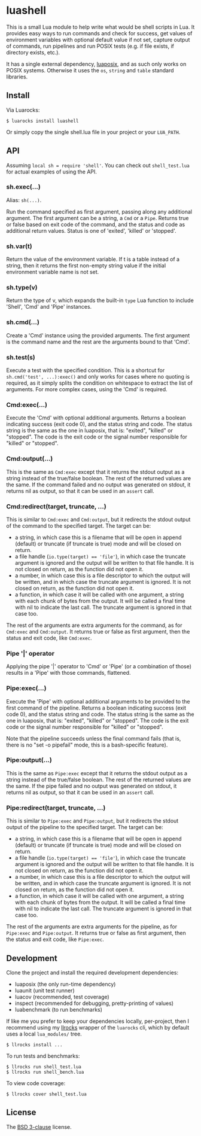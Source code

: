 # luashell

This is a small Lua module to help write what would be shell scripts in Lua. It provides easy ways to run commands and check for success, get values of environment variables with optional default value if not set, capture output of commands, run pipelines and run POSIX tests (e.g. if file exists, if directory exists, etc.).

It has a single external dependency, [luaposix], and as such only works on POSIX systems. Otherwise it uses the `os`, `string` and `table` standard libraries.

## Install

Via Luarocks:

```
$ luarocks install luashell
```

Or simply copy the single shell.lua file in your project or your `LUA_PATH`.

## API

Assuming `local sh = require 'shell'`. You can check out `shell_test.lua` for
actual examples of using the API.

### sh.exec(...)

Alias: `sh(...)`.

Run the command specified as first argument, passing along any additional argument. The first argument can be a string, a `Cmd` or a `Pipe`. Returns true or false based on exit code of the command, and the status and code as additional return values. Status is one of 'exited', 'killed' or 'stopped'.

### sh.var(t)

Return the value of the environment variable. If t is a table
instead of a string, then it returns the first non-empty string
value if the initial environment variable name is not set.

### sh.type(v)

Return the type of v, which expands the built-in `type` Lua
function to include 'Shell', 'Cmd' and 'Pipe' instances.

### sh.cmd(...)

Create a 'Cmd' instance using the provided arguments. The first
argument is the command name and the rest are the arguments bound
to that 'Cmd'.

### sh.test(s)

Execute a test with the specified condition. This is a shortcut
for `sh.cmd('test', ...):exec()` and only works for cases where
no quoting is required, as it simply splits the condition on
whitespace to extract the list of arguments. For more complex
cases, using the 'Cmd' is required.

### Cmd:exec(...)

Execute the 'Cmd' with optional additional arguments. Returns a boolean
indicating success (exit code 0), and the status string and code. The
status string is the same as the one in luaposix, that is:
"exited", "killed" or "stopped". The code is the exit code or the signal
number responsible for "killed" or "stopped".

### Cmd:output(...)

This is the same as `Cmd:exec` except that it returns the stdout output as a string
instead of the true/false boolean. The rest of the returned values are the same.
If the command failed and no output was generated on stdout, it returns nil as output,
so that it can be used in an `assert` call.

### Cmd:redirect(target, truncate, ...)

This is similar to `Cmd:exec` and `Cmd:output`, but it redirects the stdout output
of the command to the specified target. The target can be:

* a string, in which case this is a filename that will be open in append (default)
  or truncate (if truncate is true) mode and will be closed on return.
* a file handle (`io.type(target) == 'file'`), in which case the truncate argument is
  ignored and the output will be written to that file handle. It is not closed on
  return, as the function did not open it.
* a number, in which case this is a file descriptor to which the output will be
  written, and in which case the truncate argument is ignored. It is not closed on
  return, as the function did not open it.
* a function, in which case it will be called with one argument, a string with each chunk
  of bytes from the output. It will be called a final time with nil to indicate the last
  call. The truncate argument is ignored in that case too.

The rest of the arguments are extra arguments for the command, as for `Cmd:exec` and
`Cmd:output`. It returns true or false as first argument, then the
status and exit code, like `Cmd:exec`.

### Pipe '|' operator

Applying the pipe '|' operator to 'Cmd' or 'Pipe' (or a combination of those)
results in a 'Pipe' with those commands, flattened.

### Pipe:exec(...)

Execute the 'Pipe' with optional additional arguments to be provided to the
first command of the pipeline. Returns a boolean
indicating success (exit code 0), and the status string and code. The
status string is the same as the one in luaposix, that is:
"exited", "killed" or "stopped". The code is the exit code or the signal
number responsible for "killed" or "stopped".

Note that the pipeline succeeds unless the final command fails (that is, there
is no "set -o pipefail" mode, this is a bash-specific feature).

### Pipe:output(...)

This is the same as `Pipe:exec` except that it returns the stdout output as a string
instead of the true/false boolean. The rest of the returned values are the same.
If the pipe failed and no output was generated on stdout, it returns nil as output,
so that it can be used in an `assert` call.

### Pipe:redirect(target, truncate, ...)

This is similar to `Pipe:exec` and `Pipe:output`, but it redirects the stdout output
of the pipeline to the specified target. The target can be:

* a string, in which case this is a filename that will be open in append (default)
  or truncate (if truncate is true) mode and will be closed on return.
* a file handle (`io.type(target) == 'file'`), in which case the truncate argument is
  ignored and the output will be written to that file handle. It is not closed on
  return, as the function did not open it.
* a number, in which case this is a file descriptor to which the output will be
  written, and in which case the truncate argument is ignored. It is not closed on
  return, as the function did not open it.
* a function, in which case it will be called with one argument, a string with each chunk
  of bytes from the output. It will be called a final time with nil to indicate the last
  call. The truncate argument is ignored in that case too.

The rest of the arguments are extra arguments for the pipeline, as for `Pipe:exec` and
`Pipe:output`. It returns true or false as first argument, then the
status and exit code, like `Pipe:exec`.

## Development

Clone the project and install the required development dependencies:

* luaposix (the only run-time dependency)
* luaunit (unit test runner)
* luacov (recommended, test coverage)
* inspect (recommended for debugging, pretty-printing of values)
* luabenchmark (to run benchmarks)

If like me you prefer to keep your dependencies locally, per-project, then I recommend using my [llrocks] wrapper of the `luarocks` cli, which by default uses a local `lua_modules/` tree.

```
$ llrocks install ...
```

To run tests and benchmarks:

```
$ llrocks run shell_test.lua
$ llrocks run shell_bench.lua
```

To view code coverage:

```
$ llrocks cover shell_test.lua
```

## License

The [BSD 3-clause][bsd] license.

[luaposix]: https://github.com/luaposix/luaposix
[bsd]: http://opensource.org/licenses/BSD-3-Clause
[llrocks]: https://git.sr.ht/~mna/llrocks
